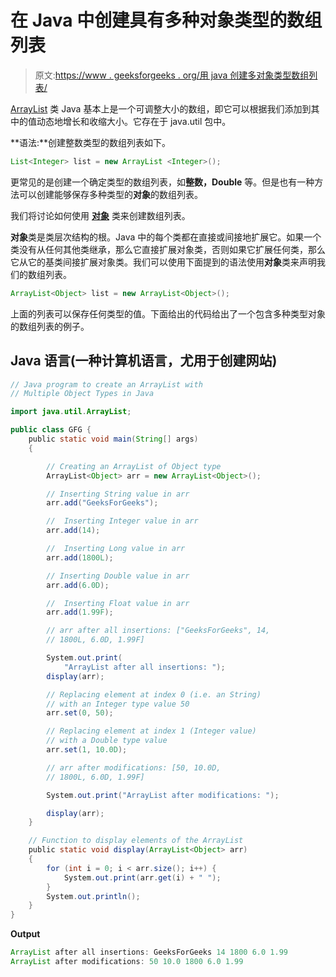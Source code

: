 # 在 Java 中创建具有多种对象类型的数组列表

> 原文:[https://www . geeksforgeeks . org/用 java 创建多对象类型数组列表/](https://www.geeksforgeeks.org/creating-an-arraylist-with-multiple-object-types-in-java/)

[ArrayList](https://www.geeksforgeeks.org/arraylist-in-java/) 类 Java 基本上是一个可调整大小的数组，即它可以根据我们添加到其中的值动态地增长和收缩大小。它存在于 java.util 包中。

**语法:**创建整数类型的数组列表如下。

```java
List<Integer> list = new ArrayList <Integer>();
```

更常见的是创建一个确定类型的数组列表，如**整数，Double** 等。但是也有一种方法可以创建能够保存多种类型的**对象**的数组列表。

我们将讨论如何使用 [**对象**](https://www.geeksforgeeks.org/object-class-in-java/) 类来创建数组列表。

**对象**类是类层次结构的根。Java 中的每个类都在直接或间接地扩展它。如果一个类没有从任何其他类继承，那么它直接扩展对象类，否则如果它扩展任何类，那么它从它的基类间接扩展对象类。我们可以使用下面提到的语法使用**对象**类来声明我们的数组列表。

```java
ArrayList<Object> list = new ArrayList<Object>();
```

上面的列表可以保存任何类型的值。下面给出的代码给出了一个包含多种类型对象的数组列表的例子。

## Java 语言(一种计算机语言，尤用于创建网站)

```java
// Java program to create an ArrayList with
// Multiple Object Types in Java

import java.util.ArrayList;

public class GFG {
    public static void main(String[] args)
    {

        // Creating an ArrayList of Object type
        ArrayList<Object> arr = new ArrayList<Object>();

        // Inserting String value in arr
        arr.add("GeeksForGeeks");

        //  Inserting Integer value in arr
        arr.add(14);

        //  Inserting Long value in arr
        arr.add(1800L);

        // Inserting Double value in arr
        arr.add(6.0D);

        //  Inserting Float value in arr
        arr.add(1.99F);

        // arr after all insertions: ["GeeksForGeeks", 14,
        // 1800L, 6.0D, 1.99F]

        System.out.print(
            "ArrayList after all insertions: ");
        display(arr);

        // Replacing element at index 0 (i.e. an String)
        // with an Integer type value 50
        arr.set(0, 50);

        // Replacing element at index 1 (Integer value)
        // with a Double type value
        arr.set(1, 10.0D);

        // arr after modifications: [50, 10.0D,
        // 1800L, 6.0D, 1.99F]

        System.out.print("ArrayList after modifications: ");

        display(arr);
    }

    // Function to display elements of the ArrayList
    public static void display(ArrayList<Object> arr)
    {
        for (int i = 0; i < arr.size(); i++) {
            System.out.print(arr.get(i) + " ");
        }
        System.out.println();
    }
}
```

**Output**

```java
ArrayList after all insertions: GeeksForGeeks 14 1800 6.0 1.99 
ArrayList after modifications: 50 10.0 1800 6.0 1.99
```